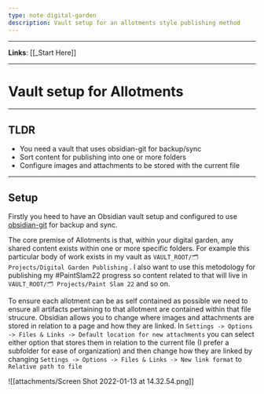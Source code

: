 ```yaml
---
type: note digital-garden
description: Vault setup for an allotments style publishing method
---
```


---

**Links**: [[_Start Here]]

---

# Vault setup for Allotments
---
## TLDR
- You need a vault that uses obsidian-git for backup/sync
- Sort content for publishing into one or more folders
- Configure images and attachments to be stored with the current file

---

## Setup
Firstly you heed to have an Obsidian vault setup and configured to use [obsidian-git](https://github.com/denolehov/obsidian-git) for backup and sync.

The core premise of Allotments is that, within your digital garden, any shared content exists within one or more specific folders. For example this particular body of work exists in my vault as ```VAULT_ROOT/🗂 Projects/Digital Garden Publishing``` . I also want to use this metodology for publishing my #PaintSlam22 progress so content related to that will live in ```VAULT_ROOT/🗂 Projects/Paint Slam 22``` and so on.

To ensure each allotment can be as self contained as possible we need to ensure all artifacts pertaining to that allotment are contained within that file strucure. Obsidian allows you to change where images and attachments are stored in relation to a page and how they are linked. In ```Settings -> Options -> Files & Links -> Default location for new attachments``` you can select either option that stores them in relation to the current file (I prefer a subfolder for ease of organization) and then change how they are linked by changing ```Settings -> Options -> Files & Links -> New link format```  to `Relative path to file`

![[attachments/Screen Shot 2022-01-13 at 14.32.54.png]]